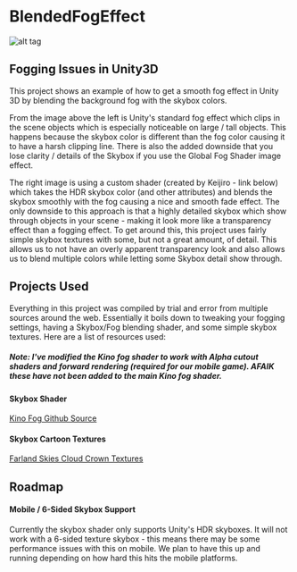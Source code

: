 # BlendedFogEffect

![alt tag](https://raw.githubusercontent.com/herman-rogers/BlendedFogEffect/master/BlendedFogEffect.png)

## Fogging Issues in Unity3D

This project shows an example of how to get a smooth fog effect in Unity 3D by blending the background fog with the skybox colors.

From the image above the left is Unity's standard fog effect which clips in the scene objects which is especially noticeable on large / tall objects. This happens because the skybox color is different than the fog color causing it to have a harsh clipping line. There is also the added downside that you lose clarity / details of the Skybox if you use the Global Fog Shader image effect.

The right image is using a custom shader (created by Keijiro - link below) which takes the HDR skybox color (and other attributes) and blends the skybox smoothly with the fog causing a nice and smooth fade effect. The only downside to this approach is that a highly detailed skybox which show through objects in your scene - making it look more like a transparency effect than a fogging effect. To get around this, this project uses fairly simple skybox textures with some, but not a great amount, of detail. This allows us to not have an overly apparent transparency look and also allows us to blend multiple colors while letting some Skybox detail show through.

## Projects Used

Everything in this project was compiled by trial and error from multiple sources around the web. Essentially it boils down to tweaking your fogging settings, having a Skybox/Fog blending shader, and some simple skybox textures. Here are a list of resources used:

##### Note: I've modified the Kino fog shader to work with Alpha cutout shaders and forward rendering (required for our mobile game). AFAIK these have not been added to the main Kino fog shader.

#### Skybox Shader
[Kino Fog Github Source](https://github.com/keijiro/KinoFog)

#### Skybox Cartoon Textures
[Farland Skies Cloud Crown Textures](https://www.assetstore.unity3d.com/en/#!/content/60004)

## Roadmap

#### Mobile / 6-Sided Skybox Support

Currently the skybox shader only supports Unity's HDR skyboxes. It will not work with a 6-sided texture skybox - this means there may be some performance issues with this on mobile. We plan to have this up and running depending on how hard this hits the mobile platforms.
